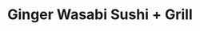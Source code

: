 ---
layout: place
title: Ginger Wasabi Sushi + Grill
permalink: /kentucky/lexington/ginger-wasabi-sushi-grill.html
stateAbbr: KY
stateName: Kentucky
cityName: Lexington
seo:
  type: restaurant
  links: http://ilovegingerwasabi.com/
place_id: ChIJneLLQAFFQogRxNTawIsIMxY
photos:
  - name: >-
      places/ChIJneLLQAFFQogRxNTawIsIMxY/photos/AeeoHcKrSR8wtJwSwDokMRW4UOmUy33_juMo4ih5LZRiRSMnrLrJ3GZZOe9ya1nrd_Q44qBghY-MPH1vojhcvFrBlnjz3aMNiMGlFaFhYdbhF2ajwFgdpIkPvyWUaa4kXKoak63mHcgz506EYz4odJ0XQqVH3zQViB4Dxy620v9YySbnRvoaP8H8umoCps8xe5wjnRBSMFuLma14Hm1PK2DHSvzDMpl3rYujR2jGFcHaj4Q2mx9a5Y2d2s8fbgjjQtdJYAsLkxNBLQE1E-NrfdR4t58O32gxU6dMZOS1isaUra8LTA
    widthPx: 1440
    heightPx: 810
    authorAttributions:
      - displayName: Ginger Wasabi Sushi + Grill
        uri: https://maps.google.com/maps/contrib/115030630579576483798
        photoUri: >-
          https://lh3.googleusercontent.com/a-/ALV-UjVKoYw-lb8pe8L7AEfyJB1S2WwlhBpXpkRfNlMab9L7XGkzp4md=s100-p-k-no-mo
    flagContentUri: >-
      https://www.google.com/local/imagery/report/?cb_client=maps_api_places.places_api&image_key=!1e10!2sAF1QipNsOjVigy_zPh_jBp92i8QEfOBSW4F5bXvtQ2xp&hl=en-US
    googleMapsUri: >-
      https://www.google.com/maps/place//data=!3m4!1e2!3m2!1sAF1QipNsOjVigy_zPh_jBp92i8QEfOBSW4F5bXvtQ2xp!2e10!4m2!3m1!1s0x8842450140cbe29d:0x1633088bc0dad4c4
  - name: >-
      places/ChIJneLLQAFFQogRxNTawIsIMxY/photos/AeeoHcK2ODrbKyd6QVLQeWVw0wQh4eaY3uOrf5RgMP1cyBYt9O6uMtjOKfJ9DTZnvyE7jnR_r-RNWbnMm6BLhu0a7DQGIWTyGuv69JAcSw_17hO7mPUyRvbJe4_3q-Ueykc4q4aCYkJIFTx0yeh9hUmUfCCaP-iu3kroph29oGz8QwNuRYoE8VeePvKr4fC-1j6uPD4buURIt90V94iLiqODtDpI9lLG4R65hskaWBImGaTt4H7LZ4gmAqz-l1kkaEWO1lB_etMTyhBnlsylY6kdVpDsEBQdwlTyeTKTt7aSsMrVcA
    widthPx: 3456
    heightPx: 4608
    authorAttributions:
      - displayName: Ginger Wasabi Sushi + Grill
        uri: https://maps.google.com/maps/contrib/115030630579576483798
        photoUri: >-
          https://lh3.googleusercontent.com/a-/ALV-UjVKoYw-lb8pe8L7AEfyJB1S2WwlhBpXpkRfNlMab9L7XGkzp4md=s100-p-k-no-mo
    flagContentUri: >-
      https://www.google.com/local/imagery/report/?cb_client=maps_api_places.places_api&image_key=!1e10!2sAF1QipNW4HSDE3K37Ful5fzWz3X8gciea3DcRilgj8dr&hl=en-US
    googleMapsUri: >-
      https://www.google.com/maps/place//data=!3m4!1e2!3m2!1sAF1QipNW4HSDE3K37Ful5fzWz3X8gciea3DcRilgj8dr!2e10!4m2!3m1!1s0x8842450140cbe29d:0x1633088bc0dad4c4
  - name: >-
      places/ChIJneLLQAFFQogRxNTawIsIMxY/photos/AeeoHcIW_ADVhK-AJxvqe4VgQ9qwyLPIELDzEYMWzVWlL-0q4-8T-1_V-6mOfy7bqo-y0EQKcQscl8jvyzEcDCChYmur1afAxIv8ojPxSLX14H1gsrxW2DPiFJACuleyEU_ctVHPkq2aBJgtSqZqa5pQOTozwfGpZd1JES2_RlGVySGG75CafUIb44QZvuRj5HrjUjN6mT_OgiQdr2kI_KnkbJdZkAf_l4Z7jBX4V9-ThbAtKQj1E7ZCJQWjhhjQpmLZK-_I3JDJB9TTnOic7HQt3aftOEYlHeMcn_LF1gzgLLgzmA
    widthPx: 1440
    heightPx: 810
    authorAttributions:
      - displayName: Ginger Wasabi Sushi + Grill
        uri: https://maps.google.com/maps/contrib/115030630579576483798
        photoUri: >-
          https://lh3.googleusercontent.com/a-/ALV-UjVKoYw-lb8pe8L7AEfyJB1S2WwlhBpXpkRfNlMab9L7XGkzp4md=s100-p-k-no-mo
    flagContentUri: >-
      https://www.google.com/local/imagery/report/?cb_client=maps_api_places.places_api&image_key=!1e10!2sAF1QipOKwdKPYUnhmbIFWKI0ziGQn-WvMiXlz9JfGGwp&hl=en-US
    googleMapsUri: >-
      https://www.google.com/maps/place//data=!3m4!1e2!3m2!1sAF1QipOKwdKPYUnhmbIFWKI0ziGQn-WvMiXlz9JfGGwp!2e10!4m2!3m1!1s0x8842450140cbe29d:0x1633088bc0dad4c4
  - name: >-
      places/ChIJneLLQAFFQogRxNTawIsIMxY/photos/AeeoHcJjnL976uNdiZykVMSsf-zlDPTH_AbzbX3_zdL5Z08lkH2e2u5bflli7NXOoFsSYSPcXh8E0yGL3WR3JS_-bXt4OwcxadOPmFKuileEw2KKMNrmAAQIUIqn6goc0pl4DcViHNzInbbtVOC2rfwNueDfsjYPTZHwSfUr81GkW0VJ6UVkMeX9iHXTMWczkvJ2p63_oQR_Tqa4ylgUcTO6Jf9vJQZdG3OhOl0qi-sBlTJVQkwE5FMFZgkP1_R1nP5BlFeOQjU5X1cRY8puhIsRRQwxhU-7orFwnoIaioj_ralYfpGbpf6jd5Ve8Xq-ghZ0NcTMVWfrq0bQiDkObn3PdWc6koN2oD6pHpcufUtpDqHfrGmmvonXqmlYjwlQv5Uw-vta2XCE2F7VAr0BBD5R6_EKTRE6Kbrq05S__m8CgYxtDoM
    widthPx: 4000
    heightPx: 2252
    authorAttributions:
      - displayName: H D
        uri: https://maps.google.com/maps/contrib/118302797289142035390
        photoUri: >-
          https://lh3.googleusercontent.com/a/ACg8ocK1C8jZrYua056B-AAipbY_mC1uNqfhgE5tqWtatKsZuALP-VA=s100-p-k-no-mo
    flagContentUri: >-
      https://www.google.com/local/imagery/report/?cb_client=maps_api_places.places_api&image_key=!1e10!2sCIHM0ogKEICAgICji-HjlAE&hl=en-US
    googleMapsUri: >-
      https://www.google.com/maps/place//data=!3m4!1e2!3m2!1sCIHM0ogKEICAgICji-HjlAE!2e10!4m2!3m1!1s0x8842450140cbe29d:0x1633088bc0dad4c4
  - name: >-
      places/ChIJneLLQAFFQogRxNTawIsIMxY/photos/AeeoHcJ730Sx1RTwnN0WkNU2VbzJdrtyq8iByG_Bs6Ukutwr_i5U0TzCvFYUSOAtrGoBy_PToeOLKZXyEK8wVs-0GGV-CQZMsQvw1aHomFzsLlk89u1sEv7bSFGT6HXwLiBiz16eOTacEiBl1wLsmWwCP9WHAs0RJFXK5fav-NLzaLJWlL094hRfopOfifZng22NY3pK9siE1glJ6jJw1_0rxAG3UlMumtApTnehSHeyUleqbw2Ca6YCBpBaBIe5YDpq9wCZBo60Kim2svJ_C54leFESo9dJlnDAaXo10Ac9p4Ps8Y5NAzLGuMbswI7X51iDTPbzvAB88guNn7rhtIZ7ehi5PDsDLu9AjaUGX_NO59u2jk2SvQ7bymPIAZy1PmsYJwZTOZdsFZ1Lc7twbyBycRks_eMbQ1lNnfbr_Cabv1ElQcKt
    widthPx: 3024
    heightPx: 4032
    authorAttributions:
      - displayName: Anita Ivanova
        uri: https://maps.google.com/maps/contrib/103768296385875347629
        photoUri: >-
          https://lh3.googleusercontent.com/a-/ALV-UjXsSydlMuGfY4IzUN68bvlM5oCYJ1gbaTbngG4hyM-pNxRx4BM8=s100-p-k-no-mo
    flagContentUri: >-
      https://www.google.com/local/imagery/report/?cb_client=maps_api_places.places_api&image_key=!1e10!2sCIHM0ogKEICAgIChpavBkwE&hl=en-US
    googleMapsUri: >-
      https://www.google.com/maps/place//data=!3m4!1e2!3m2!1sCIHM0ogKEICAgIChpavBkwE!2e10!4m2!3m1!1s0x8842450140cbe29d:0x1633088bc0dad4c4
  - name: >-
      places/ChIJneLLQAFFQogRxNTawIsIMxY/photos/AeeoHcJ-l_azHxAj5mRP6OKF2C3Yxy78u32HOAi9IG5okjSd2OjF-xktZzqngad-fFkmMnVIYV5qwqZzoE_8TcCMFubAfNF-vX2HrmkgdsVdvDmbeMv172KkJYSfU6HQwWUD2Tec5w87cPshrAscGpKA3V26g2MdnLXgShfZrIxpTOn4IOD5UER2KLCNfoXJHnU2MxMe-q4KEjWB6vsVcqEMbtcWY0sL6ewR60zEvhvgWKWYsUAxEZVl6ZsfAW6Fs1C2R3gKYX-sariImEQnvQnAMrVgO--kqZiXl2B-VUYlmytizrieaTesVU-0MhuJOSaIBAnZ4n2bIVyI8efAFqN5vnKT80DYg3yYKVDe6BFyHxurv79YUp6igufjiQ6LugV7bs6LiHLMqczPqeq5Xa00zSR7qQc0Zva7CEWIUaHCmV2rXw
    widthPx: 1125
    heightPx: 844
    authorAttributions:
      - displayName: Natalie Kasipol
        uri: https://maps.google.com/maps/contrib/113714621195193821079
        photoUri: >-
          https://lh3.googleusercontent.com/a-/ALV-UjXHWtrrgN4Z5HxzoEBlVonS4yaT7fTn-5F_9M0YBNf-fIAXxZYP=s100-p-k-no-mo
    flagContentUri: >-
      https://www.google.com/local/imagery/report/?cb_client=maps_api_places.places_api&image_key=!1e10!2sCIHM0ogKEICAgIDWwp6yYg&hl=en-US
    googleMapsUri: >-
      https://www.google.com/maps/place//data=!3m4!1e2!3m2!1sCIHM0ogKEICAgIDWwp6yYg!2e10!4m2!3m1!1s0x8842450140cbe29d:0x1633088bc0dad4c4
  - name: >-
      places/ChIJneLLQAFFQogRxNTawIsIMxY/photos/AeeoHcJVglCJtUdaxvCsUKyfv1YtQ4Lw0clVdIjQHZqYjeNRmLGq8TI0UUbS-KorZnk6M79o0P6HlvssoHoT7XdGqDoMRy2ebLIurgyuSaH6g9ir02zzAaw2vXjR-Lqldg52uZj8vCFCLMch3Nb-Hb9WwQno3nOTVPbh2ClDsbTTCIFFBudWW3OlTgylxraDlib7d7RtTNHNlyG8g1mTWETun4iFExPSaArZdh1tAQt-elnvjNVWpehcGAKTR8iF0JfLh5s1r9t6C66BNJ8g-3EmF1f22bnbsD3u1uo2otceBAwXnFxtST2duMc0YMM5UDDl2qoqR4iWEyg_lsE3eyQUbmYikOOFcoGb5MhBrtkxQbTWkskbsY7YCFGfGYkqzMVmAa3aY2UJqw0KEFt3GYVfASEmg-qfN6jOZJbzOt9ElMVrDA
    widthPx: 4032
    heightPx: 3024
    authorAttributions:
      - displayName: Shannon Ashley
        uri: https://maps.google.com/maps/contrib/106586430196782254919
        photoUri: >-
          https://lh3.googleusercontent.com/a-/ALV-UjV4J0TWAhu006KVlCHKhdMH56brrL8c_4WlpEfnCUvXqrfokHCK9A=s100-p-k-no-mo
    flagContentUri: >-
      https://www.google.com/local/imagery/report/?cb_client=maps_api_places.places_api&image_key=!1e10!2sCIHM0ogKEICAgICWvILnWw&hl=en-US
    googleMapsUri: >-
      https://www.google.com/maps/place//data=!3m4!1e2!3m2!1sCIHM0ogKEICAgICWvILnWw!2e10!4m2!3m1!1s0x8842450140cbe29d:0x1633088bc0dad4c4
  - name: >-
      places/ChIJneLLQAFFQogRxNTawIsIMxY/photos/AeeoHcI_7oKxDnPKh--BP8M0dl1iT_T-4qaevP57KQd4E5TGQJRUD8SFynH4PmnW3CSYWRpgxXexyyOKE9sfKo_a200_XVF9ISLz4P4Sn_Y5mNZ80eGTTJA4Vt0EQDXTEUHtR0GikwNHqmxyPFlkAtXZtXMYszvAUtWxUfHPz5to3Nc9pfdJSPyeuGtBTUB3FgOBqit1yuFX_KvGLRkvhFhfNfqyymIyacuYHH94Scvg8MYhna0ocVa-2H_MiyI9aevuVI7BYUWsf0R32ffINueCFFaYrZaSC-FGacXy1XsmzAtooHXWKHAMvrO7huki9yykW-nujpqNY7YTNMxX2lQXVzpTgXZek_J4SZG6dFlBujyTA_siVv3PfyOl88HZyAqvZJ8wwuo3vMHMGMB8H-XTQ4qnrFkkczTDKvugZG7X4j35mw
    widthPx: 4032
    heightPx: 3024
    authorAttributions:
      - displayName: Nate Williams
        uri: https://maps.google.com/maps/contrib/114012238071777554393
        photoUri: >-
          https://lh3.googleusercontent.com/a-/ALV-UjXTKZ4LQkCyBmtDwsOIKN8o-RMt6TuxmEsvEf0BpT4uGICVHUHW4w=s100-p-k-no-mo
    flagContentUri: >-
      https://www.google.com/local/imagery/report/?cb_client=maps_api_places.places_api&image_key=!1e10!2sCIHM0ogKEICAgIC29o_2bw&hl=en-US
    googleMapsUri: >-
      https://www.google.com/maps/place//data=!3m4!1e2!3m2!1sCIHM0ogKEICAgIC29o_2bw!2e10!4m2!3m1!1s0x8842450140cbe29d:0x1633088bc0dad4c4
  - name: >-
      places/ChIJneLLQAFFQogRxNTawIsIMxY/photos/AeeoHcJze9k6Yaya_MXvQDJjAmoacEyDjKbKulQpEtHceOu7vLdBNReUnWPUL8GIsDQRoWZtRd30a3ZT1PTQe8LbIZYDWiS1b66-MOu7I_ZtC6R9M_K0nPeBV9tFVZFjTJnpz0WbGAXKavr0Utv1g7NsCHB1mVoKA8I0eiQUs6tu5vKAVPhNK9PO8m6LO7YqUiIGbdj82t-PRdESpXK2te8f-RmyuGaBWTPFm18gW9OY8Xgqxuhn2MUL_GAuy1o9JMltwTe8bj6ycGWGT_IU0kFg44d0y8JTSS2mas6gLZWmSzXWlBIb5EGSWwsVgU5vwcsMw3ugBzU_Ba4Tl_drZUTX_SB2RcUf9Z_grFCdIu5IxFaKrwnahhDXgAnxNMxIrIbLbRytDI8JFV68aTRVFIDUHr31q6oqWxJV44qotzXWXgSXyQ
    widthPx: 4000
    heightPx: 2252
    authorAttributions:
      - displayName: H D
        uri: https://maps.google.com/maps/contrib/118302797289142035390
        photoUri: >-
          https://lh3.googleusercontent.com/a/ACg8ocK1C8jZrYua056B-AAipbY_mC1uNqfhgE5tqWtatKsZuALP-VA=s100-p-k-no-mo
    flagContentUri: >-
      https://www.google.com/local/imagery/report/?cb_client=maps_api_places.places_api&image_key=!1e10!2sCIHM0ogKEICAgICji-HjVA&hl=en-US
    googleMapsUri: >-
      https://www.google.com/maps/place//data=!3m4!1e2!3m2!1sCIHM0ogKEICAgICji-HjVA!2e10!4m2!3m1!1s0x8842450140cbe29d:0x1633088bc0dad4c4
  - name: >-
      places/ChIJneLLQAFFQogRxNTawIsIMxY/photos/AeeoHcL38PLQiCNPZq6lNEHbS14pRBDTsezwd6w-vdoQglApamJFZGwEjdC2lFjwFuRnbr2D-GOoWCuHGwHZlwSFeRoLXzWQeLLobV8X8us27OcIQy-6FKvo47nGuZLCSwjuDIP3l9MjJPch8Sux1QEb0pGN8XieS6b9QpLsGVep8iNZRMPQknxoFEgV2YzqUNlA-oQCWPy_DaCf3OfZeCCD22e8i_sQPZnA5nmTIpM3S2cYOzMnLA0f3N6Lmzo2mroKN3AR7NID1Rn68qe9zkC4mrosLKhFtNCfXmnV9gCQcxfxmF2ZJ1_7g-tL0IxKUs8QO_Dk3k0Fat_rEgVACvSH2wJ5fegJhFz5z8QK9-s4Qx8mVeL-4s-EZPgNzkegFn-rATbMC6LQTe76EmAqmKa8fh8oFT4oBMtuw4qeGvjbY28NMA
    widthPx: 4032
    heightPx: 3024
    authorAttributions:
      - displayName: Pang Hartman
        uri: https://maps.google.com/maps/contrib/113561229990829465688
        photoUri: >-
          https://lh3.googleusercontent.com/a-/ALV-UjU54Q2_nplyoiaJ75Y0OulH9umCwFGZ3hzy6QFYSUHcCh6g1JYL=s100-p-k-no-mo
    flagContentUri: >-
      https://www.google.com/local/imagery/report/?cb_client=maps_api_places.places_api&image_key=!1e10!2sCIHM0ogKEICAgICdmoyrKg&hl=en-US
    googleMapsUri: >-
      https://www.google.com/maps/place//data=!3m4!1e2!3m2!1sCIHM0ogKEICAgICdmoyrKg!2e10!4m2!3m1!1s0x8842450140cbe29d:0x1633088bc0dad4c4
address: 103 W Maxwell St, Lexington, KY 40508, USA
street: 103 W Maxwell St
city: Lexington
state: KY
zip: '40508'
country: USA
neighborhood: Historic South Hill
latitude: '38.043528'
longitude: '-84.501308'
accessibility_options:
  wheelchairAccessibleParking: false
  wheelchairAccessibleEntrance: true
  wheelchairAccessibleRestroom: true
  wheelchairAccessibleSeating: true
business_status: OPERATIONAL
name: Ginger Wasabi Sushi + Grill
google_maps_links:
  directionsUri: >-
    https://www.google.com/maps/dir//''/data=!4m7!4m6!1m1!4e2!1m2!1m1!1s0x8842450140cbe29d:0x1633088bc0dad4c4!3e0
  placeUri: https://maps.google.com/?cid=1599631688975701188
  writeAReviewUri: >-
    https://www.google.com/maps/place//data=!4m3!3m2!1s0x8842450140cbe29d:0x1633088bc0dad4c4!12e1
  reviewsUri: >-
    https://www.google.com/maps/place//data=!4m4!3m3!1s0x8842450140cbe29d:0x1633088bc0dad4c4!9m1!1b1
  photosUri: >-
    https://www.google.com/maps/place//data=!4m3!3m2!1s0x8842450140cbe29d:0x1633088bc0dad4c4!10e5
primary_type: Sushi Restaurant
opening_hours:
  regular: null
  current: null
secondary_opening_hours:
  regular:
    weekdayDescriptions: null
    type: null
  current:
    weekdayDescriptions: null
    type: null
phone: (859) 225-2264
price_level: PRICE_LEVEL_MODERATE
price_range: $10 &ndash; $20
rating: '4.6'
rating_count: 0
website: http://ilovegingerwasabi.com/
description: >-
  Discover Ginger Wasabi Sushi + Grill in Lexington, KY$$$Nestled in the heart
  of Lexington, KY, Ginger Wasabi Sushi + Grill stands out as a relaxed spot for
  enjoying fresh sushi and Japanese-inspired dishes. This modern eatery offers a
  welcoming atmosphere with options like teriyaki, poke bowls, and bento boxes,
  complemented by a selection of beer, wine, and cocktails for a complete dining
  experience. Patrons appreciate the accessibility features, such as
  wheelchair-friendly entrances and restrooms, making it easy for everyone to
  savor the flavors. The menu highlights affordable, generous portions that
  cater to those seeking top-rated sushi near me, with a focus on quality
  ingredients and quick service. Whether you're in the mood for a casual meal or
  takeout, this sushi restaurant near me provides a light-filled space that
  enhances the overall enjoyment of Japanese cuisine.
generative_summary: >-
  Discover Ginger Wasabi Sushi + Grill in Lexington, KY$$$Nestled in the heart
  of Lexington, KY, Ginger Wasabi Sushi + Grill stands out as a relaxed spot for
  enjoying fresh sushi and Japanese-inspired dishes. This modern eatery offers a
  welcoming atmosphere with options like teriyaki, poke bowls, and bento boxes,
  complemented by a selection of beer, wine, and cocktails for a complete dining
  experience. Patrons appreciate the accessibility features, such as
  wheelchair-friendly entrances and restrooms, making it easy for everyone to
  savor the flavors. The menu highlights affordable, generous portions that
  cater to those seeking top-rated sushi near me, with a focus on quality
  ingredients and quick service. Whether you're in the mood for a casual meal or
  takeout, this sushi restaurant near me provides a light-filled space that
  enhances the overall enjoyment of Japanese cuisine.
generative_disclosure: Summarized by AI using the Grok-3-Mini model.
reviews:
  - name: >-
      places/ChIJneLLQAFFQogRxNTawIsIMxY/reviews/ChZDSUhNMG9nS0VJQ0FnTUNJOGYyeFBBEAE
    relativePublishTimeDescription: a week ago
    rating: 5
    text:
      text: >-
        Ginger Wasabi is a staple restaurant for UK students and late night bar
        hoppers, as this location stays open pretty deep into the night.
        Portions are generous and prices are cheap comparatively. The usual
        go-to's for me are chicken lo mein, general tso's chicken, and sesame
        chicken - all are consistently delicious. This is not a high-end asian
        bistro, rather a spot that thrives on a quick bite or takeout order. If
        you live nearby, I would recommend walking as street parking is the only
        option and this area of town stays busy.
      languageCode: en
    originalText:
      text: >-
        Ginger Wasabi is a staple restaurant for UK students and late night bar
        hoppers, as this location stays open pretty deep into the night.
        Portions are generous and prices are cheap comparatively. The usual
        go-to's for me are chicken lo mein, general tso's chicken, and sesame
        chicken - all are consistently delicious. This is not a high-end asian
        bistro, rather a spot that thrives on a quick bite or takeout order. If
        you live nearby, I would recommend walking as street parking is the only
        option and this area of town stays busy.
      languageCode: en
    authorAttribution:
      displayName: Carter Mefford
      uri: https://www.google.com/maps/contrib/108434183958731338703/reviews
      photoUri: >-
        https://lh3.googleusercontent.com/a-/ALV-UjXWvXs6C53X_7k9TVpbwwJKi1xpD6n2pVgeYXYCNAaKB-lVInQ=s128-c0x00000000-cc-rp-mo-ba3
    publishTime: '2025-04-02T23:33:16.564034Z'
    flagContentUri: >-
      https://www.google.com/local/review/rap/report?postId=ChZDSUhNMG9nS0VJQ0FnTUNJOGYyeFBBEAE&d=17924085&t=1
    googleMapsUri: >-
      https://www.google.com/maps/reviews/data=!4m6!14m5!1m4!2m3!1sChZDSUhNMG9nS0VJQ0FnTUNJOGYyeFBBEAE!2m1!1s0x8842450140cbe29d:0x1633088bc0dad4c4
  - name: >-
      places/ChIJneLLQAFFQogRxNTawIsIMxY/reviews/ChdDSUhNMG9nS0VJQ0FnSUNkbXZpRXJnRRAB
    relativePublishTimeDescription: 10 months ago
    rating: 5
    text:
      text: >-
        We recently discovered Ginger Wasabi, and we've been back multiple
        times. This place is great for the following things:


        1) Open until 1 am most nights. Great for night owls!


        2) Great sushi and appetizers! Also love the lo mein which can be bought
        as a side or a meal.


        3) Great staff. Everytime I'm in there, I meet a new server. They have
        all been unfailingly polite, helpful and fast.


        4) Well-lit, music at a good, background level.


        5) Very affordable and large rolls.


        6) Tempura fried cheesecake. Yuuuum.


        I always get a Pink Lady roll, and it's pretty unique to the restaurant.
        It is also PINK!


        We will be visiting again many, many more times. Check it out!
      languageCode: en
    originalText:
      text: >-
        We recently discovered Ginger Wasabi, and we've been back multiple
        times. This place is great for the following things:


        1) Open until 1 am most nights. Great for night owls!


        2) Great sushi and appetizers! Also love the lo mein which can be bought
        as a side or a meal.


        3) Great staff. Everytime I'm in there, I meet a new server. They have
        all been unfailingly polite, helpful and fast.


        4) Well-lit, music at a good, background level.


        5) Very affordable and large rolls.


        6) Tempura fried cheesecake. Yuuuum.


        I always get a Pink Lady roll, and it's pretty unique to the restaurant.
        It is also PINK!


        We will be visiting again many, many more times. Check it out!
      languageCode: en
    authorAttribution:
      displayName: Pang Hartman
      uri: https://www.google.com/maps/contrib/113561229990829465688/reviews
      photoUri: >-
        https://lh3.googleusercontent.com/a-/ALV-UjU54Q2_nplyoiaJ75Y0OulH9umCwFGZ3hzy6QFYSUHcCh6g1JYL=s128-c0x00000000-cc-rp-mo-ba4
    publishTime: '2024-06-09T08:16:29.727961Z'
    flagContentUri: >-
      https://www.google.com/local/review/rap/report?postId=ChdDSUhNMG9nS0VJQ0FnSUNkbXZpRXJnRRAB&d=17924085&t=1
    googleMapsUri: >-
      https://www.google.com/maps/reviews/data=!4m6!14m5!1m4!2m3!1sChdDSUhNMG9nS0VJQ0FnSUNkbXZpRXJnRRAB!2m1!1s0x8842450140cbe29d:0x1633088bc0dad4c4
  - name: >-
      places/ChIJneLLQAFFQogRxNTawIsIMxY/reviews/ChZDSUhNMG9nS0VJQ0FnSURXd3A2eUFnEAE
    relativePublishTimeDescription: 3 years ago
    rating: 5
    text:
      text: >-
        Really delicious at such an affordable price. The decor was so cute, it
        really put a smile on our faces. It was very clean and well lit. The
        hostess along with the staff were nice. I got the strawberry mojito
        which was sweet and refreshing. We appreciate the simpler menu with all
        the classic rolls and some fun ones. We also really like the sushi
        fries. It was a bed of sweet potato fries topped with kani salad; the
        flavors worked really well. I really liked the salmon poke bowl, it was
        a good sized portion. The prices really surprised us, it was not as
        expensive as many other places. We over ordered as per usual but we will
        definitely be back.
      languageCode: en
    originalText:
      text: >-
        Really delicious at such an affordable price. The decor was so cute, it
        really put a smile on our faces. It was very clean and well lit. The
        hostess along with the staff were nice. I got the strawberry mojito
        which was sweet and refreshing. We appreciate the simpler menu with all
        the classic rolls and some fun ones. We also really like the sushi
        fries. It was a bed of sweet potato fries topped with kani salad; the
        flavors worked really well. I really liked the salmon poke bowl, it was
        a good sized portion. The prices really surprised us, it was not as
        expensive as many other places. We over ordered as per usual but we will
        definitely be back.
      languageCode: en
    authorAttribution:
      displayName: Natalie Kasipol
      uri: https://www.google.com/maps/contrib/113714621195193821079/reviews
      photoUri: >-
        https://lh3.googleusercontent.com/a-/ALV-UjXHWtrrgN4Z5HxzoEBlVonS4yaT7fTn-5F_9M0YBNf-fIAXxZYP=s128-c0x00000000-cc-rp-mo-ba5
    publishTime: '2022-03-18T23:56:31.487681Z'
    flagContentUri: >-
      https://www.google.com/local/review/rap/report?postId=ChZDSUhNMG9nS0VJQ0FnSURXd3A2eUFnEAE&d=17924085&t=1
    googleMapsUri: >-
      https://www.google.com/maps/reviews/data=!4m6!14m5!1m4!2m3!1sChZDSUhNMG9nS0VJQ0FnSURXd3A2eUFnEAE!2m1!1s0x8842450140cbe29d:0x1633088bc0dad4c4
  - name: >-
      places/ChIJneLLQAFFQogRxNTawIsIMxY/reviews/ChZDSUhNMG9nS0VJQ0FnSUQwc3JHVVh3EAE
    relativePublishTimeDescription: 2 months ago
    rating: 5
    text:
      text: >-
        Love love love 😍 incredibly happy with this restaurant the food was so
        fresh one of my go too places.

        1/4/25 ordered sesame chicken to go was very affordable and portions
        were great. But it was pretty underwhelming plain tasting definitely had
        better, but I will always recommend this place for it hibachi and sushi
        options.
      languageCode: en
    originalText:
      text: >-
        Love love love 😍 incredibly happy with this restaurant the food was so
        fresh one of my go too places.

        1/4/25 ordered sesame chicken to go was very affordable and portions
        were great. But it was pretty underwhelming plain tasting definitely had
        better, but I will always recommend this place for it hibachi and sushi
        options.
      languageCode: en
    authorAttribution:
      displayName: Danasha Smith
      uri: https://www.google.com/maps/contrib/112883869321348679687/reviews
      photoUri: >-
        https://lh3.googleusercontent.com/a-/ALV-UjVqj1Q_olqvcaJ4EyWLqQo0VTgl9DyaA1KiqS9UZnwdzZG7Tywc=s128-c0x00000000-cc-rp-mo-ba5
    publishTime: '2025-01-14T08:56:42.067447Z'
    flagContentUri: >-
      https://www.google.com/local/review/rap/report?postId=ChZDSUhNMG9nS0VJQ0FnSUQwc3JHVVh3EAE&d=17924085&t=1
    googleMapsUri: >-
      https://www.google.com/maps/reviews/data=!4m6!14m5!1m4!2m3!1sChZDSUhNMG9nS0VJQ0FnSUQwc3JHVVh3EAE!2m1!1s0x8842450140cbe29d:0x1633088bc0dad4c4
  - name: >-
      places/ChIJneLLQAFFQogRxNTawIsIMxY/reviews/ChdDSUhNMG9nS0VJQ0FnSUR0b1pXVV9nRRAB
    relativePublishTimeDescription: a year ago
    rating: 4
    text:
      text: >-
        Ordered a tuna roll and salmon poke bowl to go, and it came out
        relatively fast. Waited a little less than ten minutes. The food tasted
        good and was reasonably priced. The negative was that the amount of fish
        in the roll and bowl was less than I would have expected.
      languageCode: en
    originalText:
      text: >-
        Ordered a tuna roll and salmon poke bowl to go, and it came out
        relatively fast. Waited a little less than ten minutes. The food tasted
        good and was reasonably priced. The negative was that the amount of fish
        in the roll and bowl was less than I would have expected.
      languageCode: en
    authorAttribution:
      displayName: Justin Schilke
      uri: https://www.google.com/maps/contrib/111987406135789264454/reviews
      photoUri: >-
        https://lh3.googleusercontent.com/a-/ALV-UjWsOnFqhz8Pt0qkAPjwsUYxPzdw6q8XBRy0bXxjiiPN5ukTMPOL=s128-c0x00000000-cc-rp-mo-ba3
    publishTime: '2024-02-05T02:13:09.808937Z'
    flagContentUri: >-
      https://www.google.com/local/review/rap/report?postId=ChdDSUhNMG9nS0VJQ0FnSUR0b1pXVV9nRRAB&d=17924085&t=1
    googleMapsUri: >-
      https://www.google.com/maps/reviews/data=!4m6!14m5!1m4!2m3!1sChdDSUhNMG9nS0VJQ0FnSUR0b1pXVV9nRRAB!2m1!1s0x8842450140cbe29d:0x1633088bc0dad4c4
review_summary: >-
  Insights from Customer Experiences$$$Visitors to this sushi spot often rave
  about the fresh, flavorful rolls and generous portions that make it a go-to
  choice for affordable Japanese eats. Many highlight the late-night hours and
  variety of appetizers, like lo mein and unique rolls, which add to the fun and
  satisfying dining vibe. While most feedback praises the helpful staff and
  well-lit ambiance, a few note that some dishes might not always hit the mark
  in terms of bold flavors, though they still recommend it for hibachi and sushi
  options. Overall, the consensus leans positive, with folks appreciating the
  value and quick service that keeps them coming back for more. If you're
  exploring best sushi near me, this place delivers a solid mix of tasty meals
  and convenient features that make it worth a try.
review_disclosure: Summarized by AI using the Grok-3-Mini model.
parking_options:
  freeParkingLot: true
  freeStreetParking: true
  paidStreetParking: true
  valetParking: false
payment_options:
  acceptsCreditCards: true
  acceptsDebitCards: true
  acceptsCashOnly: false
  acceptsNfc: true
allow_dogs: null
curbside_pickup: null
delivery: true
dine_in: true
good_for_children: true
good_for_groups: true
good_for_sports: false
live_music: false
menu_for_children: false
outdoor_seating: true
reservable: null
restroom: true
serves_beer: true
serves_breakfast: false
serves_brunch: false
serves_cocktails: true
serves_coffee: false
serves_dinner: true
serves_dessert: true
serves_lunch: true
serves_vegetarian_food: true
serves_wine: true
takeout: true
update_category: pro
places_description: >-
  Light-filled, modern chain branch serving up bento boxes, sushi and hot
  Japanese dishes.

---